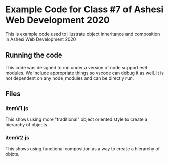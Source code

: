 # Example Code for Class #7 of Ashesi Web Development 2020

This is example code used to illustrate object inheritance and composition in Ashesi Web Development 2020

## Running the code

This code was designed to run under a version of node support es6 modules. We include appropriate things so vscode can debug it as well. It is not dependent on any node_modules and can be directly run.

## Files

### itemV1.js

This shows using more "traditional" object oriented style to create a hierarchy of objects.

### itemV2.js

This shows using functional composition as a way to create a hierarchy of objcts.
